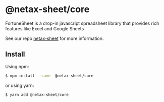 # @netax-sheet/core

FortuneSheet is a drop-in javascript spreadsheet library that provides rich features like Excel and Google Sheets

See our repo [netax-sheet](https://bitbucket.org/netaxtech-team/netax-sheet) for more information.

## Install

Using npm:

```bash
$ npm install --save  @netax-sheet/core
```

or using yarn:

```bash
$ yarn add @netax-sheet/core
```
